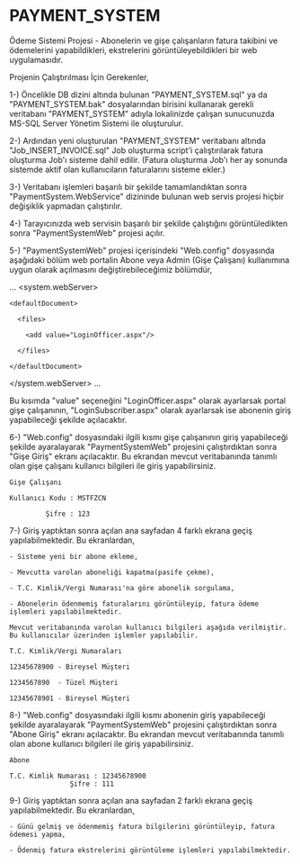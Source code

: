 # PAYMENT_SYSTEM
Ödeme Sistemi Projesi - Abonelerin ve gişe çalışanların fatura takibini ve ödemelerini yapabildikleri, ekstrelerini görüntüleyebildikleri bir web uygulamasıdır.

Projenin Çalıştırılması İçin Gerekenler,

1-) Öncelikle DB dizini altında bulunan "PAYMENT_SYSTEM.sql" ya da "PAYMENT_SYSTEM.bak" dosyalarından birisini kullanarak gerekli veritabanı "PAYMENT_SYSTEM" adıyla lokalinizde çalışan sunucunuzda MS-SQL Server Yönetim Sistemi ile oluşturulur.

2-) Ardından yeni oluşturulan "PAYMENT_SYSTEM" veritabanı altında "Job_INSERT_INVOICE.sql" Job oluşturma script'i çalıştırılarak fatura oluşturma Job'ı sisteme dahil edilir. (Fatura oluşturma Job'ı her ay sonunda sistemde aktif olan kullanıcıların faturalarını sisteme ekler.)

3-) Veritabanı işlemleri başarılı bir şekilde tamamlandıktan sonra "PaymentSystem.WebService" dizininde bulunan web servis projesi hiçbir değişiklik yapmadan çalıştırılır.

4-) Tarayıcınızda web servisin başarılı bir şekilde çalıştığını görüntüledikten sonra "PaymentSystemWeb" projesi açılır.

5-) "PaymentSystemWeb" projesi içerisindeki "Web.config" dosyasında aşağıdaki bölüm web portalin Abone veya Admin (Gişe Çalışanı) kullanımına uygun olarak açılmasını değiştirebileceğimiz bölümdür,

...
  <system.webServer>
  
    <defaultDocument>
	
      <files>
	  
        <add value="LoginOfficer.aspx"/>
		
      </files>
	  
    </defaultDocument>
	
  </system.webServer>
...  
  
  Bu kısımda "value" seçeneğini "LoginOfficer.aspx" olarak ayarlarsak portal gişe çalışanının, "LoginSubscriber.aspx" olarak ayarlarsak ise abonenin giriş yapabileceği şekilde açılacaktır.
  
6-) "Web.config" dosyasındaki ilgili kısmı gişe çalışanının giriş yapabileceği şekilde ayaralayarak "PaymentSystemWeb" projesini çalıştırdıktan sonra "Gişe Giriş" ekranı açılacaktır. Bu ekrandan mevcut veritabanında tanımlı olan gişe çalışanı kullanıcı bilgileri ile giriş yapabilirsiniz.
	
	Gişe Çalışanı
	
	Kullanıcı Kodu : MSTFZCN
			 
			 Şifre : 123

7-) Giriş yaptıktan sonra açılan ana sayfadan 4 farklı ekrana geçiş yapılabilmektedir. Bu ekranlardan,
    
	- Sisteme yeni bir abone ekleme,
	
	- Mevcutta varolan aboneliği kapatma(pasife çekme),
	
	- T.C. Kimlik/Vergi Numarası'na göre abonelik sorgulama,
	
	- Abonelerin ödenmemiş faturalarını görüntüleyip, fatura ödeme işlemleri yapılabilmektedir.
	
	Mevcut veritabanında varolan kullanıcı bilgileri aşağıda verilmiştir. Bu kullanıcılar üzerinden işlemler yapılabilir.
	
	T.C. Kimlik/Vergi Numaraları
	
	12345678900 - Bireysel Müşteri
	
	1234567890  - Tüzel Müşteri
	
	12345678901 - Bireysel Müşteri
	
8-) "Web.config" dosyasındaki ilgili kısmı abonenin giriş yapabileceği şekilde ayaralayarak "PaymentSystemWeb" projesini çalıştırdıktan sonra "Abone Giriş" ekranı açılacaktır. Bu ekrandan mevcut veritabanında tanımlı olan abone kullanıcı bilgileri ile giriş yapabilirsiniz.
	
	Abone
	
	T.C. Kimlik Numarası : 12345678900
			       Şifre : 111
				   
9-) Giriş yaptıktan sonra açılan ana sayfadan 2 farklı ekrana geçiş yapılabilmektedir. Bu ekranlardan,
    
	- Günü gelmiş ve ödenmemiş fatura bilgilerini görüntüleyip, fatura ödemesi yapma,
	
	- Ödenmiş fatura ekstrelerini görüntüleme işlemleri yapılabilmektedir.